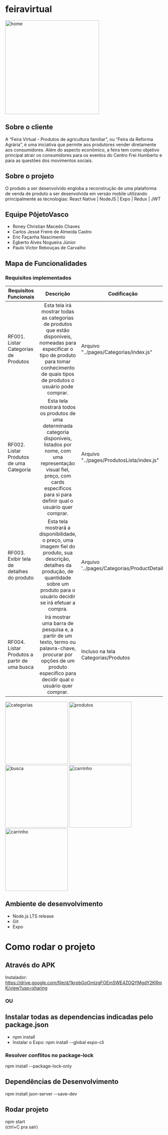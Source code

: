 # feiravirtual

<img alt="home" src="https://user-images.githubusercontent.com/74067292/150574171-d96e90fe-c6d9-4ba8-b887-bd3dc4457e1d.jpeg" width="300">

## Sobre o cliente

A “Feira Virtual - Produtos de agricultura familiar”, ou “Feira da Reforma Agrária”, é uma iniciativa que permite aos produtores vender diretamente aos 
consumidores. Além do aspecto econômico, a feira tem como objetivo principal 
atrair os consumidores para os eventos do Centro Frei Humberto e para as 
questões dos movimentos sociais.

## Sobre o projeto
O produto a ser desenvolvido engloba a reconstrução de uma plataforma de venda de produto a ser desenvolvida em versão mobile utilizando principalmente as tecnologias: React Native | NodeJS | Expo | Redux | JWT

## Equipe PôjetoVasco

* Roney Christian Macedo Chaves
* Carlos Jessé Freire de Almeida Castro
* Eric Façanha Nascimento
* Egberto Alves Nogueira Júnior
* Paulo Victor Rebouças de Carvalho

## Mapa de Funcionalidades
### Requisitos implementados

| Requisitos Funcionais | Descrição	 | Codificação  |
| ------------- |:-------------:| ------------- |
| RF001. Listar Categorias de Produtos      | Esta tela irá mostrar todas as categorias de produtos que estão disponíveis, nomeadas para especificar o tipo de produto para tomar conhecimento de quais tipos de produtos o usuário pode comprar.|Arquivo "../pages/Categorias/index.js" |      
| RF002. Listar Produtos de uma Categoria|Esta tela mostrará todos os produtos de uma determinada categoria disponíveis, listados por nome, com uma representação visual fiel, preço, com cards específicos para si para definir qual o usuário quer comprar.|Arquivo "../pages/ProdutosLista/index.js"| 
| RF003. Exibir tela de detalhes do produto      |Esta tela mostrará a disponibilidade, o preço, uma imagem fiel do produto, sua descrição, detalhes da produção, de quantidade sobre um produto para o usuário decidir se irá efetuar a compra.|Arquivo '../pages/Categorias/ProductDetail'| 
| RF004. Listar Produtos a partir de uma busca      |Irá mostrar uma barra de pesquisa e, a partir de um texto, termo ou palavra-chave, procurar por opções de um produto específico para decidir qual o usuário quer comprar.|Incluso na tela Categorias/Produtos|

<div  display: flex style="overflow-x: horizontal" >
<img alt="categorias" src="https://user-images.githubusercontent.com/74067292/150574168-3942589a-45e8-492a-a474-aa56ac7bd91f.jpeg" width="200">
<img alt="produtos" src="https://user-images.githubusercontent.com/74067292/150574161-615b6d8d-5b93-4dd5-95b4-84cca25ced26.jpeg" width="200">
<img alt="busca" src="https://user-images.githubusercontent.com/74067292/150574165-7e497b04-1705-40e6-a817-7fce61faa5c5.jpeg" width="200">
<img alt="carrinho" src="https://user-images.githubusercontent.com/74067292/150575378-3fb4ab2d-8f39-4d82-8071-9ab7db83c14d.jpeg" width="200">
<img alt="carrinho" src="https://user-images.githubusercontent.com/74067292/150574173-4c94e791-7de2-4c4f-94ad-57a18ba94d8c.jpeg" width="200">
</div>

## Ambiente de desenvolvimento
* Node.js LTS release
* Git
* Expo

# Como rodar o projeto

## Através do APK
 Instalador: https://drive.google.com/file/d/1krpbGoOmlzgFOEmSWE4ZOQYMgdY2KRmK/view?usp=sharing
 
### OU

## Instalar todas as dependencias indicadas pelo package.json
* npm install  
* Instalar o Expo:
npm install --global expo-cli 

### Resolver conflitos no package-lock
npm install --package-lock-only

## Dependências de Desenvolvimento
npm install json-server --save-dev

## Rodar projeto
npm start  
(ctrl+C pra sair)
